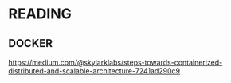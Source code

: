 # READING

## DOCKER
https://medium.com/@skylarklabs/steps-towards-containerized-distributed-and-scalable-architecture-7241ad290c9
